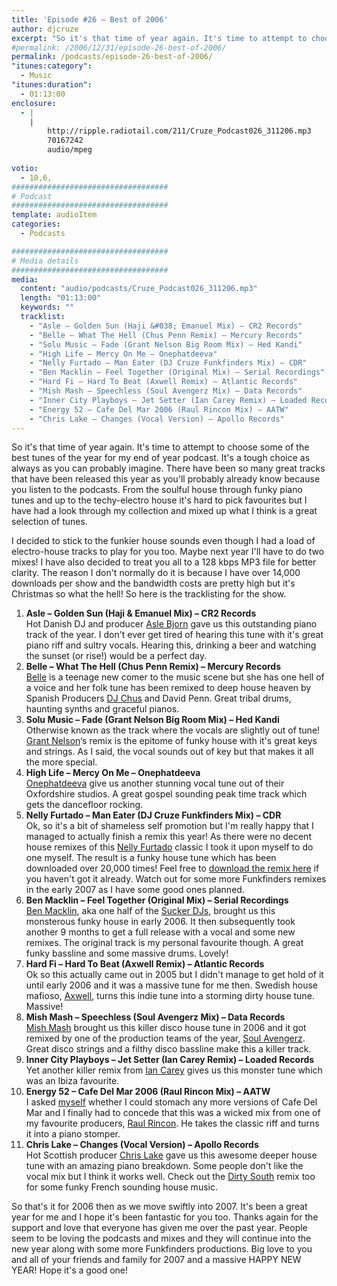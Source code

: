 ```yaml
---
title: 'Episode #26 – Best of 2006'
author: djcruze
excerpt: "So it's that time of year again. It's time to attempt to choose some of the best tunes of the year for my end of year podcast. It's a tough choice as always as you can probably imagine. There have been so many great tracks that have been released this year as you'll probably already know because you listen to the podcasts. From the soulful house through funky piano tunes and up to the techy-electro house it's hard to pick favourites but I have had a look through my collection and mixed up what I think is a great selection of tunes."
#permalink: /2006/12/31/episode-26-best-of-2006/
permalink: /podcasts/episode-26-best-of-2006/
"itunes:category":
  - Music
"itunes:duration":
  - 01:13:00
enclosure:
  - |
    |
        http://ripple.radiotail.com/211/Cruze_Podcast026_311206.mp3
        70167242
        audio/mpeg
        
votio:
  - 10,6,
###################################
# Podcast
###################################
template: audioItem
categories:
  - Podcasts

###################################
# Media details
###################################
media:
  content: "audio/podcasts/Cruze_Podcast026_311206.mp3"
  length: "01:13:00"
  keywords: ""
  tracklist:
    - "Asle – Golden Sun (Haji &#038; Emanuel Mix) – CR2 Records"
    - "Belle – What The Hell (Chus Penn Remix) – Mercury Records"
    - "Solu Music – Fade (Grant Nelson Big Room Mix) – Hed Kandi"
    - "High Life – Mercy On Me – Onephatdeeva"
    - "Nelly Furtado – Man Eater (DJ Cruze Funkfinders Mix) – CDR"
    - "Ben Macklin – Feel Together (Original Mix) – Serial Recordings"
    - "Hard Fi – Hard To Beat (Axwell Remix) – Atlantic Records"
    - "Mish Mash – Speechless (Soul Avengerz Mix) – Data Records"
    - "Inner City Playboys – Jet Setter (Ian Carey Remix) – Loaded Records"
    - "Energy 52 – Cafe Del Mar 2006 (Raul Rincon Mix) – AATW"
    - "Chris Lake – Changes (Vocal Version) – Apollo Records"
---
```


So it's that time of year again. It's time to attempt to choose some of the best tunes of the year for my end of year podcast. It's a tough choice as always as you can probably imagine. There have been so many great tracks that have been released this year as you'll probably already know because you listen to the podcasts. From the soulful house through funky piano tunes and up to the techy-electro house it's hard to pick favourites but I have had a look through my collection and mixed up what I think is a great selection of tunes.

I decided to stick to the funkier house sounds even though I had a load of electro-house tracks to play for you too. Maybe next year I'll have to do two mixes! I have also decided to treat you all to a 128 kbps MP3 file for better clarity. The reason I don't normally do it is because I have over 14,000 downloads per show and the bandwidth costs are pretty high but it's Christmas so what the hell! So here is the tracklisting for the show.

  1. **Asle – Golden Sun (Haji &#038; Emanuel Mix) – CR2 Records**  
    Hot Danish DJ and producer [Asle Bjorn][1] gave us this outstanding piano track of the year. I don't ever get tired of hearing this tune with it's great piano riff and sultry vocals. Hearing this, drinking a beer and watching the sunset (or rise!) would be a perfect day.
  2. **Belle – What The Hell (Chus Penn Remix) – Mercury Records**  
    [Belle][2] is a teenage new comer to the music scene but she has one hell of a voice and her folk tune has been remixed to deep house heaven by Spanish Producers [DJ Chus][3] and David Penn. Great tribal drums, haunting synths and graceful pianos.
  3. **Solu Music – Fade (Grant Nelson Big Room Mix) – Hed Kandi**  
    Otherwise known as the track where the vocals are slightly out of tune! [Grant Nelson][4]&#8216;s remix is the epitome of funky house with it's great keys and strings. As I said, the vocal sounds out of key but that makes it all the more special.
  4. **High Life – Mercy On Me – Onephatdeeva**  
    [Onephatdeeva][5] give us another stunning vocal tune out of their Oxfordshire studios. A great gospel sounding peak time track which gets the dancefloor rocking.
  5. **Nelly Furtado – Man Eater (DJ Cruze Funkfinders Mix) – CDR**  
    Ok, so it's a bit of shameless self promotion but I'm really happy that I managed to actually finish a remix this year! As there were no decent house remixes of this [Nelly Furtado][6] classic I took it upon myself to do one myself. The result is a funky house tune which has been downloaded over 20,000 times! Feel free to [download the remix here][7] if you haven't got it already. Watch out for some more Funkfinders remixes in the early 2007 as I have some good ones planned.
  6. **Ben Macklin – Feel Together (Original Mix) – Serial Recordings**  
    [Ben Macklin][8], aka one half of the [Sucker DJs][9], brought us this monsterous funky house in early 2006. It then subsequently took another 9 months to get a full release with a vocal and some new remixes. The original track is my personal favourite though. A great funky bassline and some massive drums. Lovely!
  7. **Hard Fi – Hard To Beat (Axwell Remix) – Atlantic Records**  
    Ok so this actually came out in 2005 but I didn't manage to get hold of it until early 2006 and it was a massive tune for me then. Swedish house mafioso, [Axwell][10], turns this indie tune into a storming dirty house tune. Massive!
  8. **Mish Mash – Speechless (Soul Avengerz Mix) – Data Records**  
    [Mish Mash][11] brought us this killer disco house tune in 2006 and it got remixed by one of the production teams of the year, [Soul Avengerz][12]. Great disco strings and a filthy disco bassline make this a killer track.
  9. **Inner City Playboys – Jet Setter (Ian Carey Remix) – Loaded Records**  
    Yet another killer remix from [Ian Carey][13] gives us this monster tune which was an Ibiza favourite.
 10. **Energy 52 – Cafe Del Mar 2006 (Raul Rincon Mix) – AATW**  
    I asked [myself][14] whether I could stomach any more versions of Cafe Del Mar and I finally had to concede that this was a wicked mix from one of my favourite producers, [Raul Rincon][15]. He takes the classic riff and turns it into a piano stomper.
 11. **Chris Lake – Changes (Vocal Version) – Apollo Records**  
    Hot Scottish producer [Chris Lake][16] gave us this awesome deeper house tune with an amazing piano breakdown. Some people don't like the vocal mix but I think it works well. Check out the [Dirty South][17] remix too for some funky French sounding house music.

So that's it for 2006 then as we move swiftly into 2007. It's been a great year for me and I hope it's been fantastic for you too. Thanks again for the support and love that everyone has given me over the past year. People seem to be loving the podcasts and mixes and they will continue into the new year along with some more Funkfinders productions. Big love to you and all of your friends and family for 2007 and a massive HAPPY NEW YEAR! Hope it's a good one!

 [1]: http://www.asle.net/
 [2]: http://www.bellemusic.net/
 [3]: http://www.djchus.com/
 [4]: http://www.grantnelson.co.uk/
 [5]: http://www.onephatdeeva.com/
 [6]: http://www.nellyfurtado.com/
 [7]: http://www.djcruze.co.uk/cms/2006/06/09/nelly-furtado-man-eater-dj-cruze-funkfinders-remix-part-ii/
 [8]: http://www.myspace.com/benmacklin
 [9]: http://www.myspace.com/suckerdjs
 [10]: http://www.axwell.co.uk/
 [11]: http://www.mishmashmusic.co.uk/
 [12]: http://www.soulavengerz.com/
 [13]: http://www.ian45carey.com/
 [14]: http://www.djcruze.co.uk/cms/2006/09/25/energy-52-cafe-del-mar-2006/
 [15]: http://www.raulrincon.org/
 [16]: http://www.chris-lake.com/
 [17]: http://www.dirtysouth.com.au/